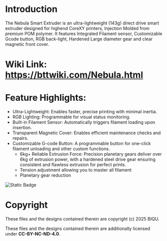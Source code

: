 # Introduction
The Nebula Smart Extruder is an ultra-lightweight (143g) direct drive smart extruder designed for highend CoreXY printers, Injection Molded from premium POM polymer. It features Integrated Filament sensor, Customizable Gcode button, RGB back-light, Hardened Large diameter gear and clear magnetic front cover.

# Wiki Link: https://bttwiki.com/Nebula.html

# Feature Highlights:
* Ultra-Lightweight: Enables faster, precise printing with minimal inertia.
* RGB Lighting: Programmable for visual status monitoring.
* Built-in Filament Sensor: Automatically triggers filament loading upon insertion.
* Transparent Magnetic Cover: Enables efficient maintenance checks and repairs.
* Customizable G-code Button: A programmable button for one-click filament unloading and other custom functions.
   * 6kg+ Reliable Extrusion Force: Precision planetary gears deliver over 6kg of extrusion power, with a hardened steel drive gear ensuring consistent and flawless extrusion for perfect prints.
   * Tension adjustment allowing you to master all filament
   * Planetary gear reduction

![Static Badge](https://img.shields.io/badge/License-CC_BY--NC--ND_4.0-GREEN)
# Copyright

These files and the designs contained therein are copyright (c) 2025 BIQU.

These files and the designs contained therein are additionally licensed under **CC-BY-NC-ND-4.0**.
